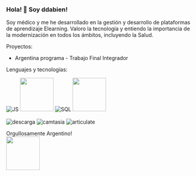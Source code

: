 ### Hola! 👋 Soy ddabien!

Soy médico y me he desarrollado en la gestión y desarrollo de plataformas de aprendizaje Elearning.
Valoro la tecnología y entiendo la importancia de la modernización en todos los ámbitos, incluyendo la Salud.

Proyectos:

- Argentina programa - Trabajo Final Integrador


Lenguajes y tecnologías:


![JS](https://user-images.githubusercontent.com/104176100/200986711-ab1b4344-9c15-404a-b467-09cd8c19ab3d.jpg)
<img src= "https://user-images.githubusercontent.com/104176100/199250352-a98bda90-cf31-4696-af63-f76758fb954b.png" width="90" height="90"> </a>
![SQL](https://user-images.githubusercontent.com/104176100/200986732-5c6085ef-5fba-4862-ada4-3185832b642d.jpg)
<img src= "https://user-images.githubusercontent.com/104176100/199247148-cb959a19-929b-4d79-9053-74a3fbca3cae.jpg" width="90" height="90"> </a>
<br>
<br>
![descarga](https://user-images.githubusercontent.com/104176100/200987803-61041b6a-6abe-4ed0-a740-5e83522ea598.png)
![camtasia](https://user-images.githubusercontent.com/104176100/200987868-5fb02d2e-5efc-4efc-b1e9-503da437a99f.png)
![articulate](https://user-images.githubusercontent.com/104176100/200987874-38f39c37-6c72-4f96-bc1f-26671b0b291f.jpg)


Orgullosamente Argentino!
<br>
<img src= "https://user-images.githubusercontent.com/104176100/199245615-48562a49-c8e5-4e5a-9d18-d1910e709499.png" width="90" height="90"> </a>


